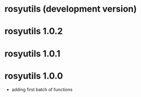 # rosyutils (development version)

# rosyutils 1.0.2

# rosyutils 1.0.1

# rosyutils 1.0.0

* adding first batch of functions
